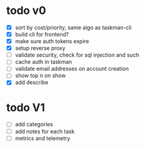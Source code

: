 # todo v0
- [x] sort by cost/priority, same algo as taskman-cli
- [x] build cli for frontend?
- [x] make sure auth tokens expire
- [x] setup reverse proxy 
- [ ] validate security, check for sql injection and such
- [ ] cache auth in taskman
- [ ] validate email addresses on account creation
- [ ] show top n on show
- [x] add describe

# todo V1
- [ ] add categories
- [ ] add notes for each task
- [ ] metrics and telemetry